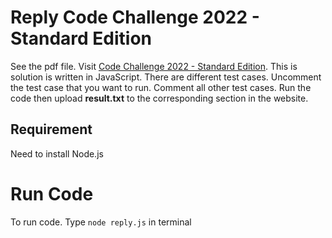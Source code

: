 # Reply Code Challenge 2022 - Standard Edition

See the pdf file. Visit [Code Challenge 2022 - Standard Edition](https://challenges.reply.com/tamtamy/challenge/code-challenge-2022/detail). This is solution is written in JavaScript. There are different test cases. Uncomment the test case that you want to run. Comment all other test cases. Run the code then upload **result.txt** to the corresponding section in the website.

## Requirement

Need to install Node.js

# Run Code

To run code. Type `node reply.js` in terminal
